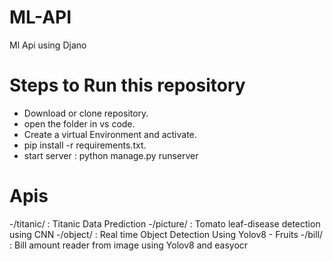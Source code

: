 # ML-API
Ml Api using Djano

# Steps to Run this repository
  - Download or clone repository.
  - open the folder in vs code.
  - Create a virtual Environment and activate.
  - pip install -r requirements.txt.
  - start server : python manage.py runserver
# Apis
-/titanic/ : Titanic Data Prediction
-/picture/ : Tomato leaf-disease detection using CNN
-/object/ : Real time Object Detection Using Yolov8 - Fruits
-/bill/  : Bill amount reader from image using Yolov8 and easyocr

    
